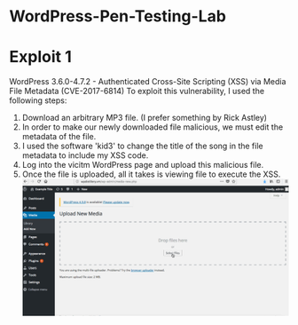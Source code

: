 # WordPress-Pen-Testing-Lab

# Exploit 1
WordPress 3.6.0-4.7.2 - Authenticated Cross-Site Scripting (XSS) via Media File Metadata (CVE-2017-6814)
To exploit this vulnerability, I used the following steps:
  1. Download an arbitrary MP3 file. (I prefer something by Rick Astley)
  2. In order to make our newly downloaded file malicious, we must edit the metadata of the file.
  3. I used the software 'kid3' to change the title of the song in the file metadata to include my XSS code.
  4. Log into the vicitm WordPress page and upload this malicious file.
  5. Once the file is uploaded, all it takes is viewing file to execute the XSS.
  ![](Exploit1.gif)
